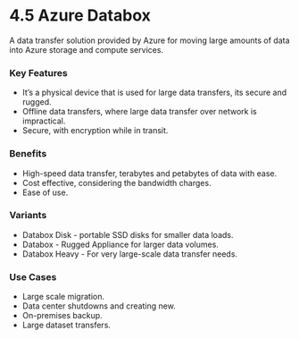 # 4.5 Azure Databox

A data transfer solution provided by Azure for moving large amounts of data into Azure storage and compute services.

### Key Features

- It’s a physical device that is used for large data transfers, its secure and rugged.
- Offline data transfers, where large data transfer over network is impractical.
- Secure, with encryption while in transit.

### Benefits

- High-speed data transfer, terabytes and petabytes of data with ease.
- Cost effective, considering the bandwidth charges.
- Ease of use.

### Variants

- Databox Disk - portable SSD disks for smaller data loads.
- Databox - Rugged Appliance for larger data volumes.
- Databox Heavy - For very large-scale data transfer needs.

### Use Cases

- Large scale migration.
- Data center shutdowns and creating new.
- On-premises backup.
- Large dataset transfers.